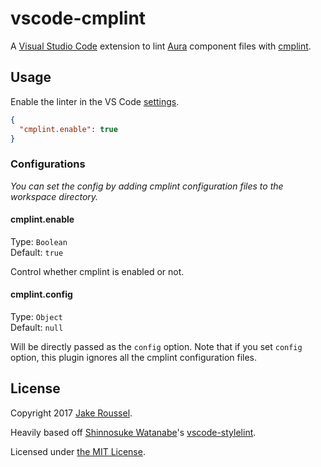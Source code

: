 # vscode-cmplint

A [Visual Studio Code](https://code.visualstudio.com/) extension to lint [Aura](http://auraframework.org/) component files with [cmplint](http://github.com/acceptableice/cmplint).

## Usage

Enable the linter in the VS Code [settings](https://code.visualstudio.com/docs/customization/userandworkspace).

```json
{
  "cmplint.enable": true
}
```

### Configurations

*You can set the config by adding cmplint configuration files to the workspace directory.*

#### cmplint.enable

Type: `Boolean`  
Default: `true`

Control whether cmplint is enabled or not.

#### cmplint.config

Type: `Object`  
Default: `null`

Will be directly passed as the `config` option. Note that if you set `config` option, this plugin ignores all the cmplint configuration files.

## License

Copyright 2017 [Jake Roussel](https://github.com/acceptableice).

Heavily based off [Shinnosuke Watanabe](https://github.com/shinnn)'s [vscode-stylelint](https://github.com/shinnn/vscode-stylelint).

Licensed under [the MIT License](./LICENSE).
